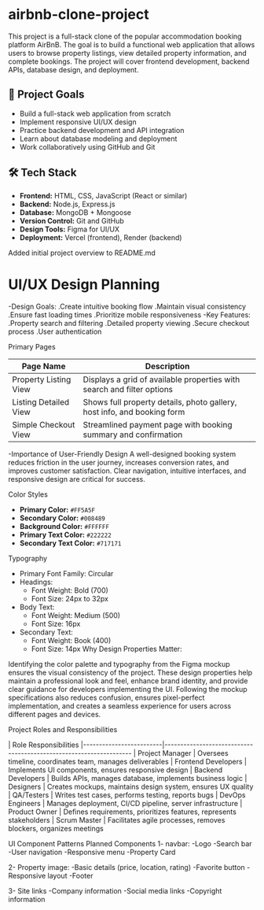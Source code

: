 # airbnb-clone-project
This project is a full-stack clone of the popular accommodation booking platform AirBnB. The goal is to build a functional web application that allows users to browse property listings, view detailed property information, and complete bookings. The project will cover frontend development, backend APIs, database design, and deployment.
## 🎯 Project Goals

- Build a full-stack web application from scratch
- Implement responsive UI/UX design
- Practice backend development and API integration
- Learn about database modeling and deployment
- Work collaboratively using GitHub and Git

## 🛠 Tech Stack

- **Frontend:** HTML, CSS, JavaScript (React or similar)
- **Backend:** Node.js, Express.js
- **Database:** MongoDB + Mongoose
- **Version Control:** Git and GitHub
- **Design Tools:** Figma for UI/UX
- **Deployment:** Vercel (frontend), Render (backend)
  
Added initial project overview to README.md

# UI/UX Design Planning

-Design Goals:
.Create intuitive booking flow
.Maintain visual consistency
.Ensure fast loading times
.Prioritize mobile responsiveness
-Key Features:
.Property search and filtering
.Detailed property viewing
.Secure checkout process
.User authentication

Primary Pages

| Page Name              | Description                                                                 |
|------------------------|-----------------------------------------------------------------------------|
| Property Listing View  | Displays a grid of available properties with search and filter options      |
| Listing Detailed View  | Shows full property details, photo gallery, host info, and booking form     |
| Simple Checkout View   | Streamlined payment page with booking summary and confirmation              |


-Importance of User-Friendly Design
A well-designed booking system reduces friction in the user journey, increases conversion rates, and improves customer satisfaction. Clear navigation, intuitive interfaces, and responsive design are critical for success.

Color Styles

- **Primary Color:** `#FF5A5F`
- **Secondary Color:** `#008489`
- **Background Color:** `#FFFFFF`
- **Primary Text Color:** `#222222`
- **Secondary Text Color:** `#717171`

Typography

- Primary Font Family: Circular
- Headings:
  - Font Weight: Bold (700)
  - Font Size: 24px to 32px
- Body Text:
  - Font Weight: Medium (500)
  - Font Size: 16px
- Secondary Text:
  - Font Weight: Book (400)
  - Font Size: 14px
Why Design Properties Matter:

Identifying the color palette and typography from the Figma mockup ensures the visual consistency of the project. These design properties help maintain a professional look and feel, enhance brand identity, and provide clear guidance for developers implementing the UI. Following the mockup specifications also reduces confusion, ensures pixel-perfect implementation, and creates a seamless experience for users across different pages and devices.

Project Roles and Responsibilities

| Role	                                          Responsibilities
|-------------------------|-------------------------------------------------------------------
| Project Manager         |   Oversees timeline, coordinates team, manages deliverables
| Frontend Developers	    |   Implements UI components, ensures responsive design
| Backend Developers      |   Builds APIs, manages database, implements business logic
| Designers               | 	Creates mockups, maintains design system, ensures UX quality
| QA/Testers              |  	Writes test cases, performs testing, reports bugs
| DevOps Engineers	      |   Manages deployment, CI/CD pipeline, server infrastructure
| Product Owner           |   Defines requirements, prioritizes features, represents stakeholders
| Scrum Master	          |    Facilitates agile processes, removes blockers, organizes meetings

UI Component Patterns
Planned Components
1- navbar:
-Logo
-Search bar
-User navigation
-Responsive menu
-Property Card

2- Property image:
-Basic details (price, location, rating)
-Favorite button
-Responsive layout
-Footer

3- Site links
-Company information
-Social media links
-Copyright information

